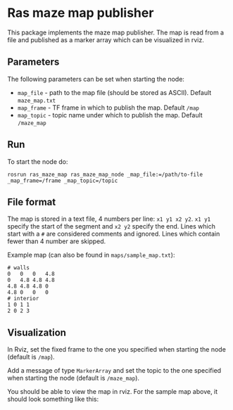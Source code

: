 Ras maze map publisher
======================

This package implements the maze map publisher. The map is read from a file and published as a marker array which can be visualized in rviz. 

## Parameters

The following parameters can be set when starting the node:

* `map_file` - path to the map file (should be stored as ASCII). Default `maze_map.txt`
* `map_frame` - TF frame in which to publish the map. Default `/map`
* `map_topic` - topic name under which to publish the map. Default `/maze_map`

## Run

To start the node do:

```rosrun ras_maze_map ras_maze_map_node _map_file:=/path/to-file _map_frame=/frame _map_topic=/topic```

## File format

The map is stored in a text file, 4 numbers per line: `x1 y1 x2 y2`. `x1 y1` specify the start of the segment and `x2 y2` specify the end. Lines which start with a `#` are considered comments and ignored. Lines which contain fewer than 4 number are skipped.

Example map (can also be found in `maps/sample_map.txt`):
```
# walls
0   0   0   4.8
0   4.8 4.8 4.8
4.8 4.8 4.8 0
4.8 0   0   0
# interior
1 0 1 1
2 0 2 3
```

## Visualization

In Rviz, set the fixed frame to the one you specified when starting the node (default is `/map`).

Add a message of type `MarkerArray` and set the topic to the one specified when starting the node (default is `/maze_map`). 

You should be able to view the map in rviz. For the sample map above, it should look something like this:

